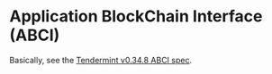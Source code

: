 # Application BlockChain Interface (ABCI)

Basically, see the [Tendermint v0.34.8 ABCI spec](https://github.com/tendermint/tendermint/blob/v0.34.8/abci/README.md).
